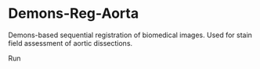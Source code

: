 # Demons-Reg-Aorta

Demons-based sequential registration of biomedical images. Used for stain field assessment of aortic dissections. 

Run 
